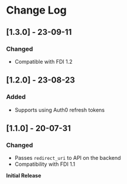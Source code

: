 # Change Log

## [1.3.0] - 23-09-11

### Changed

- Compatible with FDI 1.2

## [1.2.0] - 23-08-23

### Added

- Supports using Auth0 refresh tokens

## [1.1.0] - 20-07-31

### Changed

- Passes `redirect_uri` to API on the backend
- Compatibility with FDI 1.1

**Initial Release**
